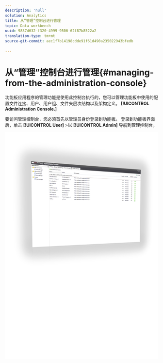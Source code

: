 ```yaml
---
description: 'null'
solution: Analytics
title: 从“管理”控制台进行管理
topic: Data workbench
uuid: 9837d632-f320-4999-9506-62f87b8522a2
translation-type: tm+mt
source-git-commit: aec1f7b14198cdde91f61d490a235022943bfedb

---
```



# 从“管理”控制台进行管理{#managing-from-the-administration-console}

功能板应用程序的管理功能是使用此控制台执行的，您可以管理功能板中使用的配置文件连接、用户、用户组、文件夹层次结构以及架构定义。 **[!UICONTROL Administration Console.]**

要访问管理控制台，您必须首先以管理员身份登录到功能板。 登录到功能板界面后，单击 **[!UICONTROL User]** >以 **[!UICONTROL Admin]** 导航到管理控制台。

![](assets/admin_console.png)

